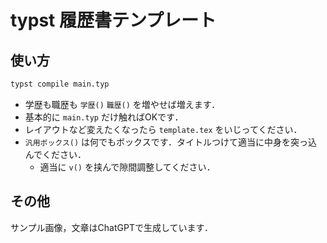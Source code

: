 # typst 履歴書テンプレート

## 使い方

```bash
typst compile main.typ
```

- 学歴も職歴も `学歴()` `職歴()` を増やせば増えます．
- 基本的に `main.typ` だけ触ればOKです．
- レイアウトなど変えたくなったら `template.tex` をいじってください．
- `汎用ボックス()` は何でもボックスです．タイトルつけて適当に中身を突っ込んでください．
  - 適当に `v()` を挟んで隙間調整してください．


## その他

サンプル画像，文章はChatGPTで生成しています．
